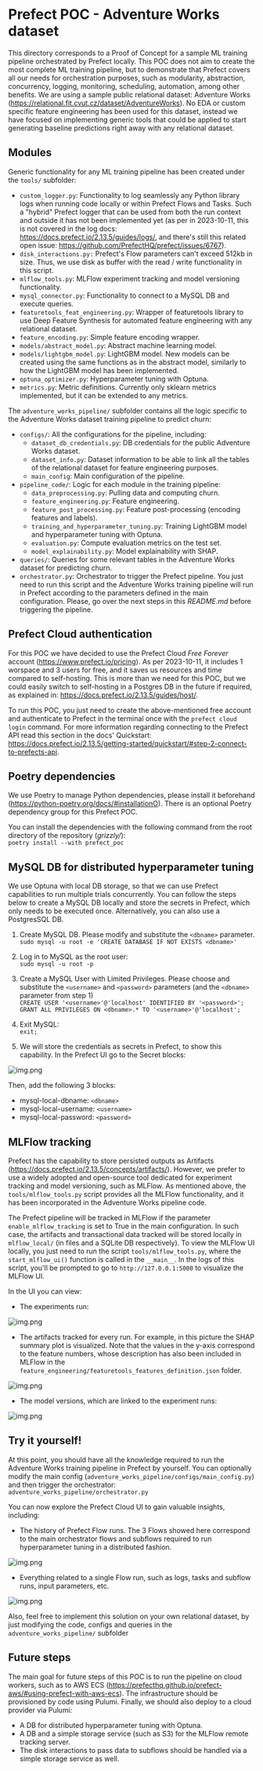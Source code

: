 # Prefect POC - Adventure Works dataset

This directory corresponds to a Proof of Concept for a sample ML training pipeline orchestrated by Prefect locally.
This POC does not aim to create the most complete ML training pipeline, but to demonstrate that Prefect covers all
our needs for orchestration purposes, such as modularity, abstraction, concurrency, logging, monitoring, scheduling,
automation, among other benefits. We are using a sample public relational dataset: Adventure Works
(https://relational.fit.cvut.cz/dataset/AdventureWorks). No EDA or custom specific feature engineering has
been used for this dataset, instead we have focused on implementing generic tools that could be applied to start
generating baseline predictions right away with any relational dataset.


## Modules

Generic functionality for any ML training pipeline has been created under the `tools/` subfolder:
- `custom_logger.py`: Functionality to log seamlessly any Python library logs when running code locally or within
Prefect Flows and Tasks. Such a "hybrid" Prefect logger that can be used from both the run context and outside it
has not been implemented yet (as per in 2023-10-11, this is not covered in the log docs:
https://docs.prefect.io/2.13.5/guides/logs/, and there's still this related open issue:
https://github.com/PrefectHQ/prefect/issues/6767).
- `disk_interactions.py:` Prefect's Flow parameters can't exceed 512kb in size. Thus, we use disk as buffer
with the read / write functionality in this script.
- `mlflow_tools.py`: MLFlow experiment tracking and model versioning functionality.
- `mysql_connector.py`: Functionality to connect to a MySQL DB and execute queries.
- `featuretools_feat_engineering.py`: Wrapper of featuretools library to use Deep Feature Synthesis for automated
 feature engineering with any relational dataset.
- `feature_encoding.py`: Simple feature encoding wrapper.
- `models/abstract_model.py`: Abstract machine learning model.
- `models/lightgbm_model.py`: LightGBM model. New models can be created using the same functions as in the
 abstract model, similarly to how the LightGBM model has been implemented.
- `optuna_optimizer.py`: Hyperparameter tuning with Optuna.
- `metrics.py`: Metric definitions. Currently only sklearn metrics implemented, but it can be extended to any metrics.

The `adventure_works_pipeline/` subfolder contains all the logic specific to the Adventure Works dataset training
pipeline to predict churn:
- `configs/`: All the configurations for the pipeline, including:
     - `dataset_db_credentials.py`: DB credentials for the public Adventure Works dataset.
     - `dataset_info.py`: Dataset information to be able to link all the tables of the relational dataset for
       feature engineering purposes.
     - `main_config`: Main configuration of the pipeline.
- `pipeline_code/`: Logic for each module in the training pipeline:
     - `data_preprocessing.py`: Pulling data and computing churn.
     - `feature_engineering.py`: Feature engineering.
     - `feature_post_processing.py`: Feature post-processing (encoding features and labels).
     - `training_and_hyperparameter_tuning.py`: Training LightGBM model and hyperparameter tuning with Optuna.
     - `evaluation.py`: Compute evaluation metrics on the test set.
     - `model_explainability.py`: Model explainability with SHAP.
- `queries/`: Queries for some relevant tables in the Adventure Works dataset for predicting churn.
- `orchestrator.py`: Orchestrator to trigger the Prefect pipeline. You just need to run this script and the Adventure
  Works training pipeline will run in Prefect according to the parameters defined in the main configuration. Please,
  go over the next steps in this _README.md_ before triggering the pipeline.

## Prefect Cloud authentication

For this POC we have decided to use the Prefect Cloud _Free Forever_ account (https://www.prefect.io/pricing).
As per 2023-10-11, it includes 1 worspace and 3 users for free, and it saves us resources and time compared to
self-hosting. This is more than we need for this POC, but we could easily switch to self-hosting in a Postgres DB
in the future if required, as explained in: https://docs.prefect.io/2.13.5/guides/host/.

To run this POC, you just need to create the above-mentioned free account and authenticate to Prefect in the terminal
once with the `prefect cloud login` command. For more information regarding connecting to the Prefect API read this
section in the docs' Quickstart: https://docs.prefect.io/2.13.5/getting-started/quickstart/#step-2-connect-to-prefects-api.

## Poetry dependencies

We use Poetry to manage Python dependencies, please install it beforehand
(https://python-poetry.org/docs/#installationO). There is an optional Poetry dependency group for this Prefect POC.

You can install the dependencies with the following command from the root directory of the repository (_grizzly/_):<br>
`poetry install --with prefect_poc`

## MySQL DB for distributed hyperparameter tuning

We use Optuna with local DB storage, so that we can use Prefect capabilities to run multiple trials
concurrently. You can follow the steps below to create a MySQL DB locally and store the secrets in Prefect, which
only needs to be executed once. Alternatively, you can also use a PostgresSQL DB.

1) Create MySQL DB. Please modify and substitute the `<dbname>` parameter.<br>
`sudo mysql -u root -e 'CREATE DATABASE IF NOT EXISTS <dbname>'`

2) Log in to MySQL as the root user:<br>
`sudo mysql -u root -p`

3) Create a MySQL User with Limited Privileges.
   Please choose and substitute the `<username>` and `<password>` parameters (and the `<dbname>` parameter from step 1)<br>
`CREATE USER '<username>'@'localhost' IDENTIFIED BY '<password>';
GRANT ALL PRIVILEGES ON <dbname>.* TO '<username>'@'localhost';`

4) Exit MySQL:<br>
`exit;`

5) We will store the credentials as secrets in Prefect, to show this capability. In the Prefect UI go to the Secret
   blocks:

![img.png](readme_images/secret_prefect.png)

Then, add the following 3 blocks:
- mysql-local-dbname: `<dbname>`
- mysql-local-username: `<username>`
- mysql-local-password: `<password>`

## MLFlow tracking

Prefect has the capability to store persisted outputs as Artifacts (https://docs.prefect.io/2.13.5/concepts/artifacts/).
However, we prefer to use a widely adopted and open-source tool dedicated for experiment tracking and model
versioning, such as MLFlow. As mentioned above, the `tools/mlflow_tools.py` script provides all the MLFlow
functionality, and it has been incorporated in the Adventure Works pipeline code.

The Prefect pipeline will be tracked in MLFlow if the parameter `enable_mlflow_tracking` is set to True in the
main configuration. In such case, the artifacts and transactional data tracked will be stored locally in
`mlflow_local/` (in files and a SQLite DB respectively). To view the MLFlow UI locally, you just need to run
the script `tools/mlflow_tools.py`, where the `start_mlflow_ui()` function is called in the `__main__`. In the logs of
this script, you'll be prompted to go to `http://127.0.0.1:5000` to visualize the MLFlow UI.

In the UI you can view:

- The experiments run:

![img.png](readme_images/mlflow_experiments_view.png)


- The artifacts tracked for every run. For example, in this picture the SHAP summary plot is visualized. Note that
the values in the y-axis correspond to the feature numbers, whose description has also been included in MLFlow in the
`feature_engineering/featuretools_features_definition.json` folder.

![img.png](readme_images/mlflow_experiment_run_view.png)


- The model versions, which are linked to the experiment runs:

![img.png](readme_images/mlflow_models_view.png)


## Try it yourself!

At this point, you should have all the knowledge required to run the Adventure Works training pipeline in Prefect
by yourself. You can optionally modify the main config (`adventure_works_pipeline/configs/main_config.py`) and then
trigger the orchestrator: `adventure_works_pipeline/orchestrator.py`

You can now explore the Prefect Cloud UI to gain valuable insights, including:

- The history of Prefect Flow runs. The 3 Flows showed here correspond to the main orchestrator flows and subflows
required to run hyperparameter tuning in a distributed fashion.

![img.png](readme_images/prefect_flow_runs_view.png)


- Everything related to a single Flow run, such as logs, tasks and subflow runs, input parameters, etc.

![img.png](readme_images/prefect_flow_view.png)

Also, feel free to implement this solution on your own relational dataset, by just modifying the code, configs
and queries in the `adventure_works_pipeline/` subfolder

## Future steps

The main goal for future steps of this POC is to run the pipeline on cloud workers, such as to AWS ECS
(https://prefecthq.github.io/prefect-aws/#using-prefect-with-aws-ecs). The infrastructure should be provisioned by code
using Pulumi. Finally, we should also deploy to a cloud provider via Pulumi:
- A DB for distributed hyperparameter tuning with Optuna.
- A DB and a simple storage service (such as S3) for the MLFlow remote tracking server.
- The disk interactions to pass data to subflows should be handled via a simple storage service as well.
